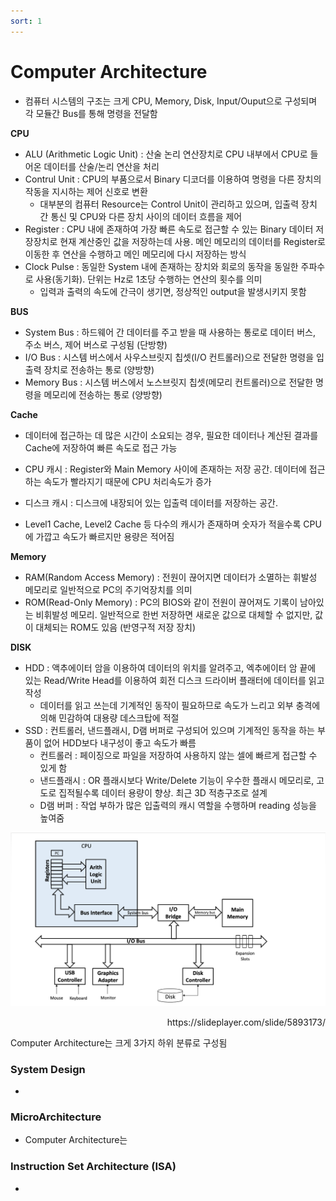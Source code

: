 ```yaml
---
sort: 1
---
```


# Computer Architecture

* 컴퓨터 시스템의 구조는 크게 CPU, Memory, Disk, Input/Ouput으로 구성되며 각 모듈간 Bus를 통해 명령을 전달함

**CPU**

* ALU (Arithmetic Logic Unit) : 산술 논리 연산장치로 CPU 내부에서 CPU로 들어온 데이터를 산술/논리 연산을 처리
* Contrul Unit : CPU의 부품으로서 Binary 디코더를 이용하여 명령을 다른 장치의 작동을 지시하는 제어 신호로 변환
  * 대부분의 컴퓨터 Resource는 Control Unit이 관리하고 있으며, 입출력 장치 간 통신 및 CPU와 다른 장치 사이의 데이터 흐름을 제어 
* Register : CPU 내에 존재하여 가장 빠른 속도로 접근할 수 있는 Binary 데이터 저장장치로 현재 계산중인 값을 저장하는데 사용. 메인 메모리의 데이터를 Register로 이동한 후 연산을 수행하고 메인 메모리에 다시 저장하는 방식
* Clock Pulse : 동일한 System 내에 존재하는 장치와 회로의 동작을 동일한 주파수로 사용(동기화). 단위는 Hz로 1초당 수행하는 연산의 횟수를 의미
  * 입력과 출력의 속도에 간극이 생기면, 정상적인 output을 발생시키지 못함

**BUS**

* System Bus : 하드웨어 간 데이터를 주고 받을 때 사용하는 통로로 데이터 버스, 주소 버스, 제어 버스로 구성됨 (단방향)
* I/O Bus : 시스템 버스에서 사우스브릿지 칩셋(I/O 컨트롤러)으로 전달한 명령을 입출력 장치로 전송하는 통로 (양방향)
* Memory Bus : 시스템 버스에서 노스브릿지 칩셋(메모리 컨트롤러)으로 전달한 명령을 메모리에 전송하는 통로 (양방향)

**Cache**

* 데이터에 접근하는 데 많은 시간이 소요되는 경우, 필요한 데이터나 계산된 결과를 Cache에 저장하여 빠른 속도로 접근 가능 

* CPU 캐시 : Register와 Main Memory 사이에 존재하는 저장 공간. 데이터에 접근하는 속도가 빨라지기 때문에 CPU 처리속도가 증가
* 디스크 캐시 : 디스크에 내장되어 있는 입출력 데이터를 저장하는 공간. 
* Level1 Cache, Level2 Cache 등 다수의 캐시가 존재하며 숫자가 적을수록 CPU에 가깝고 속도가 빠르지만 용량은 적어짐

**Memory**

* RAM(Random Access Memory) : 전원이 끊어지면 데이터가 소멸하는 휘발성 메모리로 일반적으로 PC의 주기억장치를 의미
* ROM(Read-Only Memory) : PC의 BIOS와 같이 전원이 끊어져도 기록이 남아있는 비휘발성 메모리. 일반적으로 한번 저장하면 새로운 값으로 대체할 수 없지만, 값이 대체되는 ROM도 있음 (반영구적 저장 장치)

**DISK**

* HDD : 액추에이터 암을 이용하여 데이터의 위치를 알려주고, 엑추에이터 암 끝에 있는 Read/Write Head를 이용하여 회전 디스크 드라이버 플래터에 데이터를 읽고 작성
  * 데이터를 읽고 쓰는데 기계적인 동작이 필요하므로 속도가 느리고 외부 충격에 의해 민감하여 대용량 데스크탑에 적절
* SSD : 컨트롤러, 낸드플래시, D램 버퍼로 구성되어 있으며 기계적인 동작을 하는 부품이 없어 HDD보다 내구성이 좋고 속도가 빠름
  * 컨트롤러 : 페이징으로 파일을 저장하여 사용하지 않는 셀에 빠르게 접근할 수 있게 함
  * 낸드플래시 : OR 플래시보다 Write/Delete 기능이 우수한 플래시 메모리로, 고도로 집적될수록 데이터 용량이 향상. 최근 3D 적층구조로 설계
  * D램 버퍼 : 작업 부하가 많은 입출력의 캐시 역할을 수행하며 reading 성능을 높여줌

![Computer_Structure](./Img/Computer_Architecture.png)

<div style="text-align: right"> https://slideplayer.com/slide/5893173/</div>

Computer Architecture는 크게 3가지 하위 분류로 구성됨

### System Design

* 



### MicroArchitecture

* Computer Architecture는 



### Instruction Set Architecture (ISA)

* 
